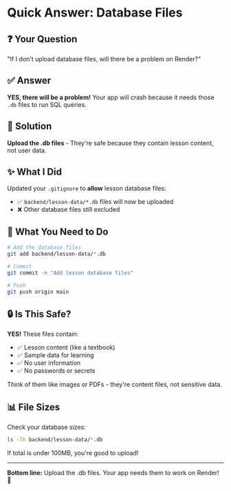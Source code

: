 # Quick Answer: Database Files

## ❓ Your Question
"If I don't upload database files, will there be a problem on Render?"

## ✅ Answer
**YES, there will be a problem!** Your app will crash because it needs those `.db` files to run SQL queries.

## 🎯 Solution
**Upload the .db files** - They're safe because they contain lesson content, not user data.

## ✨ What I Did
Updated your `.gitignore` to **allow** lesson database files:
- ✅ `backend/lesson-data/*.db` files will now be uploaded
- ❌ Other database files still excluded

## 🚀 What You Need to Do

```bash
# Add the database files
git add backend/lesson-data/*.db

# Commit
git commit -m "Add lesson database files"

# Push
git push origin main
```

## 🔒 Is This Safe?

**YES!** These files contain:
- ✅ Lesson content (like a textbook)
- ✅ Sample data for learning
- ✅ No user information
- ✅ No passwords or secrets

Think of them like images or PDFs - they're content files, not sensitive data.

## 📊 File Sizes

Check your database sizes:
```bash
ls -lh backend/lesson-data/*.db
```

If total is under 100MB, you're good to upload!

---

**Bottom line:** Upload the .db files. Your app needs them to work on Render! 🎉
